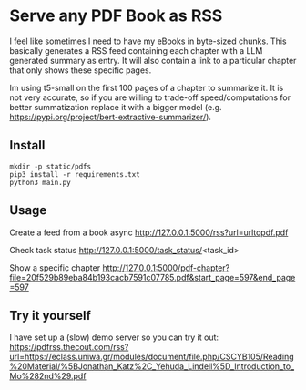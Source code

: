 # Serve any PDF Book as RSS

I feel like sometimes I need to have my eBooks in byte-sized chunks.
This basically generates a RSS feed containing each chapter with a LLM generated summary as entry. 
It will also contain a link to a particular chapter that only shows these specific pages.

Im using t5-small on the first 100 pages of a chapter to summarize it. It is not very accurate, so if you are willing to trade-off speed/computations for better summatization replace it with a bigger model (e.g. https://pypi.org/project/bert-extractive-summarizer/).

## Install

```
mkdir -p static/pdfs
pip3 install -r requirements.txt
python3 main.py
```

## Usage

Create a feed from a book async
http://127.0.0.1:5000/rss?url=urltopdf.pdf

Check task status
http://127.0.0.1:5000/task_status/<task_id>

Show a specific chapter
http://127.0.0.1:5000/pdf-chapter?file=20f529b89eba84b193cacb7591c07785.pdf&start_page=597&end_page=597

## Try it yourself
I have set up a (slow) demo server so you can try it out:
[https://pdfrss.thecout.com/rss?url=https://eclass.uniwa.gr/modules/document/file.php/CSCYB105/Reading%20Material/%5BJonathan_Katz%2C_Yehuda_Lindell%5D_Introduction_to_Mo%282nd%29.pdf
](https://pdfrss.thecout.com/rss?url=https://joyofcryptography.com/pdf/book.pdf)
